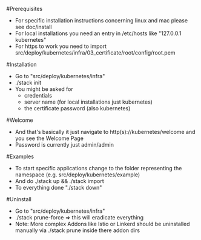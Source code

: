 #Prerequisites
- For specific installation instructions concerning linux and mac please see doc/install
- For local installations you need an entry in /etc/hosts like "127.0.0.1 kubernetes"
- For https to work you need to import src/deploy/kubernetes/infra/03_certificate/root/config/root.pem

#Installation
- Go to "src/deploy/kubernetes/infra"
- ./stack init
- You might be asked for
  - credentials
  - server name (for local installations just kubernetes)
  - the certificate password (also kubernetes)

#Welcome
- And that's basically it just navigate to http(s)://kubernetes/welcome and you see the Welcome Page
- Password is currently just admin/admin

#Examples
- To start specific applications change to the folder representing the namespace (e.g. src/deploy/kubernetes/example)
- And do ./stack up && ./stack import
- To everything done "./stack down"

#Uninstall
- Go to "src/deploy/kubernetes/infra"
- ./stack prune-force => this will eradicate everything
- Note: More complex Addons like Istio or Linkerd should be uninstalled manually via ./stack prune inside there addon dirs